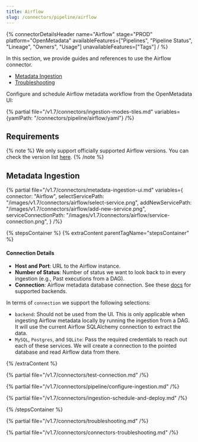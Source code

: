 ```yaml
---
title: Airflow
slug: /connectors/pipeline/airflow
---
```


{% connectorDetailsHeader
name="Airflow"
stage="PROD"
platform="OpenMetadata"
availableFeatures=["Pipelines", "Pipeline Status", "Lineage", "Owners", "Usage"]
unavailableFeatures=["Tags"]
/ %}

In this section, we provide guides and references to use the Airflow connector.

- [Metadata Ingestion](#metadata-ingestion)
- [Troubleshooting](#troubleshooting)

Configure and schedule Airflow metadata workflow from the OpenMetadata UI:

{% partial file="/v1.7/connectors/ingestion-modes-tiles.md" variables={yamlPath: "/connectors/pipeline/airflow/yaml"} /%}

## Requirements

{% note %}
We only support officially supported Airflow versions. 
You can check the version list [here](https://airflow.apache.org/docs/apache-airflow/stable/installation/supported-versions.html).
{% /note %}

## Metadata Ingestion

{% partial 
  file="/v1.7/connectors/metadata-ingestion-ui.md" 
  variables={
    connector: "Airflow", 
    selectServicePath: "/images/v1.7/connectors/airflow/select-service.png",
    addNewServicePath: "/images/v1.7/connectors/airflow/add-new-service.png",
    serviceConnectionPath: "/images/v1.7/connectors/airflow/service-connection.png",
} 
/%}

{% stepsContainer %}
{% extraContent parentTagName="stepsContainer" %}

#### Connection Details

- **Host and Port**: URL to the Airflow instance.
- **Number of Status**: Number of status we want to look back to in every ingestion (e.g., Past executions from a DAG).
- **Connection**: Airflow metadata database connection. See these [docs](https://airflow.apache.org/docs/apache-airflow/stable/howto/set-up-database.html)
  for supported backends.

In terms of `connection` we support the following selections:

- `backend`: Should not be used from the UI. This is only applicable when ingesting Airflow metadata locally
    by running the ingestion from a DAG. It will use the current Airflow SQLAlchemy connection to extract the data.
- `MySQL`, `Postgres`, and `SQLite`: Pass the required credentials to reach out each of these services. We
    will create a connection to the pointed database and read Airflow data from there.

{% /extraContent %}

{% partial file="/v1.7/connectors/test-connection.md" /%}

{% partial file="/v1.7/connectors/pipeline/configure-ingestion.md" /%}

{% partial file="/v1.7/connectors/ingestion-schedule-and-deploy.md" /%}

{% /stepsContainer %}

{% partial file="/v1.7/connectors/troubleshooting.md" /%}

{% partial file="/v1.7/connectors/connectors-troubleshooting.md" /%}
